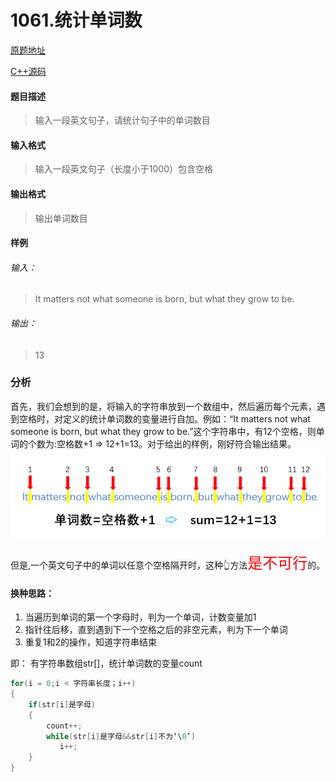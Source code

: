 # 1061.统计单词数

[原题地址](http://www.51cpc.com/problem/1061)

[C++源码](main.cpp)
#### 题目描述
>输入一段英文句子，请统计句子中的单词数目

#### 输入格式
>输入一段英文句子（长度小于1000）包含空格

#### 输出格式
>输出单词数目

#### 样例
###### 输入：
>It matters not what someone is born, but what they grow to be.

###### 输出：
>13

### 分析

首先，我们会想到的是，将输入的字符串放到一个数组中，然后遍历每个元素，遇到空格时，对定义的统计单词数的变量进行自加。例如：“It matters not what someone is born, but what they grow to be.”这个字符串中，有12个空格，则单词的个数为:空格数+1 => 12+1=13。对于给出的样例，刚好符合输出结果。
![image](图片1.png)

但是,一个英文句子中的单词以任意个空格隔开时，这种👆方法<text style="color:red;font-size:24px">是不可行</text>的。

#### 换种思路：
 1. 当遍历到单词的第一个字母时，判为一个单词，计数变量加1
 2. 指针往后移，直到遇到下一个空格之后的非空元素，判为下一个单词
 3. 重复1和2的操作，知道字符串结束

 即：
 有字符串数组str[]，统计单词数的变量count
 ```C
 for(i = 0;i < 字符串长度；i++)
 {
     if(str[i]是字母)
     {
         count++;
         while(str[i]是字母&&str[i]不为‘\0’)
            i++;
     }
 }
 ```
